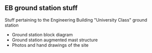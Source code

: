 ## EB ground station stuff

Stuff pertaining to the Engineering Building "University Class" ground station

* Ground station block diagram
* Ground station augmented mast structure
* Photos and hand drawings of the site
